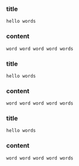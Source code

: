 ### title
    hello words
### content
    word word word word words

### title
    hello words
### content
    word word word word words

### title
    hello words
### content
    word word word word words
